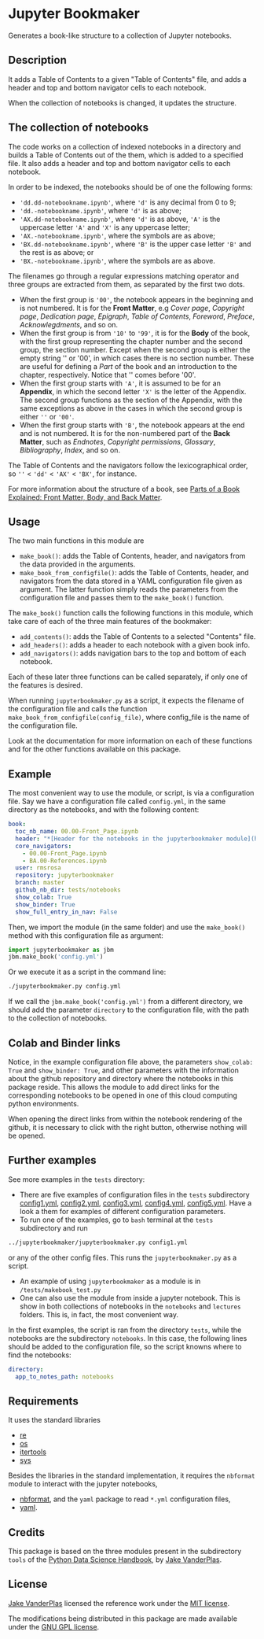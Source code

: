 # Jupyter Bookmaker

Generates a book-like structure to a collection of Jupyter notebooks.

## Description

It adds a Table of Contents to a given "Table of Contents" file, and adds a header and top and bottom navigator cells to each notebook.

When the collection of notebooks is changed, it updates the structure.

## The collection of notebooks

The code works on a collection of indexed notebooks in a directory and builds a Table of Contents out of the them, which is added to a specified file. It also adds a header and top and bottom navigator cells to each notebook. 

In order to be indexed, the notebooks should be of one the following forms:
- `'dd.dd-notebookname.ipynb'`, where `'d'` is any decimal from 0 to 9;
- `'dd.-notebookname.ipynb'`, where `'d'` is as above;
- `'AX.dd-notebookname.ipynb'`, where `'d'` is as above, `'A'` is the uppercase letter `'A'` and `'X'` is any uppercase letter;
- `'AX.-notebookname.ipynb'`, where the symbols are as above;
- `'BX.dd-notebookname.ipynb'`, where `'B'` is the upper case letter `'B'` and the rest is as above; or
- `'BX.-notebookname.ipynb'`, where the symbols are as above.

The filenames go through a regular expressions matching operator and three groups are extracted from them, as separated by the first two dots.
- When the first group is `'00'`, the notebook appears in the beginning and is not numbered. It is for the **Front Matter**, e.g *Cover page*, *Copyright page*, *Dedication page*, *Epigraph*, *Table of Contents*, *Foreword*, *Preface*, *Acknowlegdments*, and so on.
- When the first group is from `'10'` to `'99'`, it is for the **Body** of the book, with the first group representing the chapter number and the second group, the section number. Except when the second group is either the empty string '' or '00', in which cases there is no section number. These are useful for defining a *Part* of the book and an introduction to the chapter, respectively. Notice that '' comes before '00'.
- When the first group starts with `'A'`, it is assumed to be for an **Appendix**, in which the second letter `'X'` is the letter of the Appendix. The second group functions as the section of the Appendix, with the same exceptions as above in the cases in which the second group is either `''` or `'00'`.
- When the first group starts with `'B'`, the notebook appears at the end and is not numbered. It is for the non-numbered part of the **Back Matter**, such as  *Endnotes*, *Copyright permissions*, *Glossary*, *Bibliography*, *Index*, and so on.

The Table of Contents and the navigators follow the lexicographical order, so `''` < `'dd'` < `'AX'` < `'BX'`, for instance.

For more information about the structure of a book, see [Parts of a Book Explained: Front Matter, Body, and Back Matter](https://blog.reedsy.com/front-matter-back-matter-book/).

## Usage

The two main functions in this module are
- `make_book()`: adds the Table of Contents, header, and navigators from the data provided in the arguments.
- `make_book_from_configfile()`: adds the Table of Contents, header, and navigators from the data stored in a YAML configuration file given as argument.
The latter function simply reads the parameters from the configuration file and passes them to the `make_book()` function.

The `make_book()` function calls the following functions in this module, which take care of each of the three main features of the bookmaker:
- `add_contents()`: adds the Table of Contents to a selected "Contents" file.
- `add_headers()`: adds a header to each notebook with a given book info.
- `add_navigators()`: adds navigation bars to the top and bottom of each notebook.

Each of these later three functions can be called separately, if only one of the features is desired.

When running `jupyterbookmaker.py` as a script, it expects the filename of the configuration file and calls the function `make_book_from_configfile(config_file)`, where config_file is the name of the configuration file.

Look at the documentation for more information on each of these functions and for the other functions available on this package.

## Example

The most convenient way to use the module, or script, is via a configuration file. Say we have a configuration file called `config.yml`, in the same directory as the notebooks, and with the following content:
```yaml
book:
  toc_nb_name: 00.00-Front_Page.ipynb
  header: "*[Header for the notebooks in the jupyterbookmaker module](https://github.com/rmsrosa/jupyterbookmaker)*"
  core_navigators:
    - 00.00-Front_Page.ipynb
    - BA.00-References.ipynb
  user: rmsrosa
  repository: jupyterbookmaker
  branch: master
  github_nb_dir: tests/notebooks
  show_colab: True
  show_binder: True
  show_full_entry_in_nav: False
```

Then, we import the module (in the same folder) and use the `make_book()` method with this configuration file as argument:
```python
import jupyterbookmaker as jbm
jbm.make_book('config.yml')
```

Or we execute it as a script in the command line:
```bash
./jupyterbookmaker.py config.yml
```

If we call the `jbm.make_book('config.yml')` from a different directory, we should add the parameter `directory` to the configuration file, with the path to the collection of notebooks.

## Colab and Binder links

Notice, in the example configuration file above, the parameters `show_colab: True` and `show_binder: True`, and other parameters with the information about the github repository and directory where the notebooks in this package reside. This allows the module to add direct links for the corresponding notebooks to be opened in one of this cloud computing python environments.

When opening the direct links from within the notebook rendering of the github, it is necessary to click with the right button, otherwise nothing will be opened.

## Further examples

See more examples in the `tests` directory:
- There are five examples of configuration files in the `tests` subdirectory [config1.yml](tests/config1.yml), [config2.yml](tests/config2.yml), [config3.yml](tests/config3.yml), [config4.yml](tests/config4.yml), [config5.yml](tests/config5.yml). Have a look a them for examples of different configuration parameters.
- To run one of the examples, go to `bash` terminal at the `tests` subdirectory and run
```bash
../jupyterbookmaker/jupyterbookmaker.py config1.yml
```
or any of the other config files. This runs the `jupyterbookmaker.py` as a script.
- An example of using `jupyterbookmaker` as a module is in `/tests/makebook_test.py`
- One can also use the module from inside a jupyter notebook. This is show in both collections of notebooks in the `notebooks` and `lectures` folders. This is, in fact, the most convenient way.

In the first examples, the script is ran from the directory `tests`, while the notebooks are the subdirectory `notebooks`. In this case, the following lines should be added to the configuration file, so the script knowns where to find the notebooks:
```yaml
directory:
  app_to_notes_path: notebooks
```

## Requirements

It uses the standard libraries
- [re](https:/docs.python.org/3/library/re.html)
- [os](https:/docs.python.org/3/library/os.html)
- [itertools](https:/docs.python.org/3/library/itertools.html)
- [sys](https:/docs.python.org/3/library/sys.html)

Besides the libraries in the standard implementation, it requires the `nbformat` module to interact with the jupyter notebooks,
- [nbformat](https://pypi.org/project/nbformat/),
and the `yaml` package to read `*.yml` configuration files,
- [yaml](https:/docs.python.org/3/library/yaml.html).

## Credits

This package is based on the three modules present in the subdirectory `tools` of the [Python Data Science Handbook](https://github.com/jakevdp/PythonDataScienceHandbook), by [Jake VanderPlas](http://vanderplas.com/).

## License

[Jake VanderPlas](http://vanderplas.com/) licensed the reference work under the [MIT license](https://opensource.org/licenses/MIT).

The modifications being distributed in this package are made available under the [GNU GPL license](https://www.gnu.org/licenses/gpl.html).